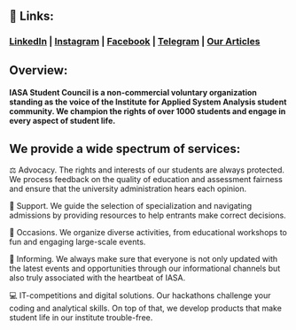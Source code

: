 ## 🔗 Links:
### [LinkedIn](https://www.linkedin.com/company/iasa-sc) | [Instagram](https://www.instagram.com/studrada_iasa) | [Facebook](https://www.facebook.com/studrada.iasa) | [Telegram](https://t.me/IASA_Student_Council) | [Our Articles](https://iasastudentcouncil.github.io/iasa-sc-blog/)

## Overview:
#### IASA Student Council is a non-commercial voluntary organization standing as the voice of the Institute for Applied System Analysis student community. We champion the rights of over 1000 students and engage in every aspect of student life.

## We provide a wide spectrum of services:
⚖️ Advocacy. The rights and interests of our students are always protected. We process feedback on the quality of education and assessment fairness and ensure that the university administration hears each opinion.

🤝 Support. We guide the selection of specialization and navigating admissions by providing resources to help entrants make correct decisions.

🎉 Occasions. We organize diverse activities, from educational workshops to fun and engaging large-scale events.

📣 Informing. We always make sure that everyone is not only updated with the latest events and opportunities through our informational channels but also truly associated with the heartbeat of IASA.

💻 IT-competitions and digital solutions. Our hackathons challenge your coding and analytical skills. On top of that, we develop products that make student life in our institute trouble-free.
